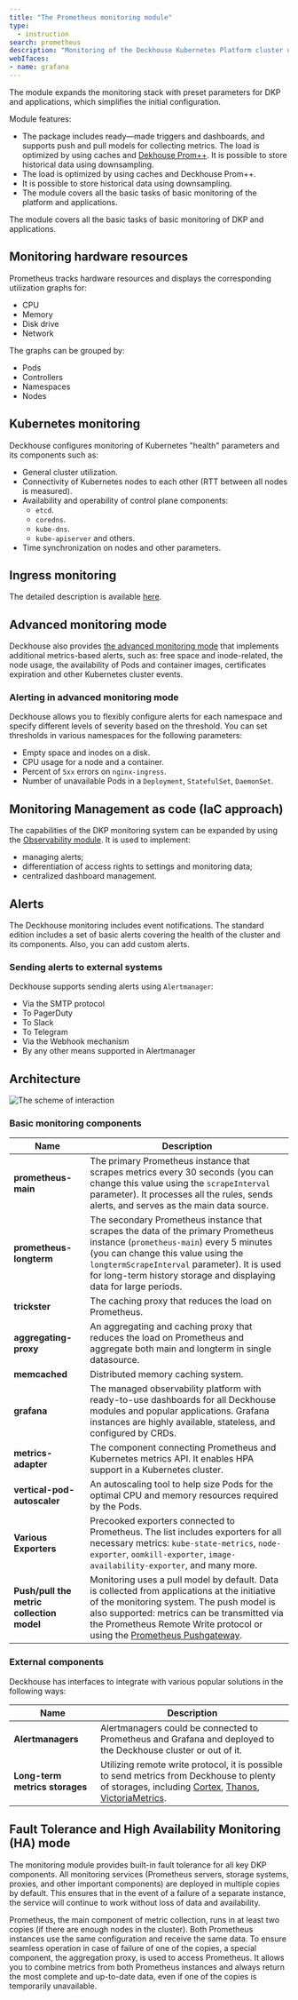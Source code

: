 ```yaml
---
title: "The Prometheus monitoring module"
type:
  - instruction
search: prometheus
description: "Monitoring of the Deckhouse Kubernetes Platform cluster using Prometheus and Grafana."
webIfaces:
- name: grafana
---
```


The module expands the monitoring stack with preset parameters for DKP and applications, which simplifies the initial configuration.

Module features:

- The package includes ready—made triggers and dashboards, and supports push and pull models for collecting metrics. The load is optimized by using caches and [Dekhouse Prom++](/products/prompp/). It is possible to store historical data using downsampling.
- The load is optimized by using caches and Deckhouse Prom++.
- It is possible to store historical data using downsampling.
- The module covers all the basic tasks of basic monitoring of the platform and applications.

The module covers all the basic tasks of basic monitoring of DKP and applications.

## Monitoring hardware resources

Prometheus tracks hardware resources and displays the corresponding utilization graphs for:

- CPU
- Memory
- Disk drive
- Network

The graphs can be grouped by:

- Pods
- Controllers
- Namespaces
- Nodes

## Kubernetes monitoring

Deckhouse configures monitoring of Kubernetes "health" parameters and its components such as:

- General cluster utilization.
- Connectivity of Kubernetes nodes to each other (RTT between all nodes is measured).
- Availability and operability of control plane components:
  - `etcd`.
  - `coredns`.
  - `kube-dns`.
  - `kube-apiserver` and others.
- Time synchronization on nodes and other parameters.

## Ingress monitoring

The detailed description is available [here](../../modules/ingress-nginx/#monitoring-and-statistics).

## Advanced monitoring mode

Deckhouse also provides [the advanced monitoring mode](../extended-monitoring/) that implements additional metrics-based alerts, such as: free space and inode-related, the node usage, the availability of Pods and container images, certificates expiration and other Kubernetes cluster events.

### Alerting in advanced monitoring mode

Deckhouse allows you to flexibly configure alerts for each namespace and specify different levels of severity based on the threshold. You can set thresholds in various namespaces for the following parameters:

- Empty space and inodes on a disk.
- CPU usage for a node and a container.
- Percent of `5xx` errors on `nginx-ingress`.
- Number of unavailable Pods in a `Deployment`, `StatefulSet`, `DaemonSet`.

## Monitoring Management as code (IaC approach)

The capabilities of the DKP monitoring system can be expanded by using the [Observability module](/products/kubernetes-platform/modules/observability/stable/). It is used to implement:

- managing alerts;
- differentiation of access rights to settings and monitoring data;
- centralized dashboard management.

## Alerts

The Deckhouse monitoring includes event notifications. The standard edition includes a set of basic alerts covering the health of the cluster and its components. Also, you can add custom alerts.

### Sending alerts to external systems

Deckhouse supports sending alerts using `Alertmanager`:

- Via the SMTP protocol
- To PagerDuty
- To Slack
- To Telegram
- Via the Webhook mechanism
- By any other means supported in Alertmanager

## Architecture

![The scheme of interaction](../../images/prometheus/prometheus_monitoring_new.svg)

### Basic monitoring components

| Name                                      | Description                                                                                                                                                                                                                                                                                                                                           |
|-------------------------------------------|-------------------------------------------------------------------------------------------------------------------------------------------------------------------------------------------------------------------------------------------------------------------------------------------------------------------------------------------------------|
| **prometheus-main**                       | The primary Prometheus instance that scrapes metrics every 30 seconds (you can change this value using the `scrapeInterval` parameter). It processes all the rules, sends alerts, and serves as the main data source.                                                                                                                                 |
| **prometheus-longterm**                   | The secondary Prometheus instance that scrapes the data of the primary Prometheus instance (`prometheus-main`) every 5 minutes (you can change this value using the `longtermScrapeInterval` parameter). It is used for long-term history storage and displaying data for large periods.                                                              |
| **trickster**                             | The caching proxy that reduces the load on Prometheus.                                                                                                                                                                                                                                                                                                |
| **aggregating-proxy**                     | An aggregating and caching proxy  that reduces the load on Prometheus and aggregate both main and longterm in single datasource.                                                                                                                                                                                                                      |
| **memcached**                             | Distributed memory caching system.                                                                                                                                                                                                                                                                                                                    |
| **grafana**                               | The managed observability platform with ready-to-use dashboards for all Deckhouse modules and popular applications. Grafana instances are highly available, stateless, and configured by CRDs.                                                                                                                                                        |
| **metrics-adapter**                       | The component connecting Prometheus and Kubernetes metrics API. It enables HPA support in a Kubernetes cluster.                                                                                                                                                                                                                                       |
| **vertical-pod-autoscaler**               | An autoscaling tool to help size Pods for the optimal CPU and memory resources required by the Pods.                                                                                                                                                                                                                                                  |
| **Various Exporters**                     | Precooked exporters connected to Prometheus. The list includes exporters for all necessary metrics: `kube-state-metrics`, `node-exporter`, `oomkill-exporter`, `image-availability-exporter`, and many more.                                                                                                                                          |
| **Push/pull the metric collection model** | Monitoring uses a pull model by default. Data is collected from applications at the initiative of the monitoring system. The push model is also supported: metrics can be transmitted via the Prometheus Remote Write protocol or using the [Prometheus Pushgateway](/products/kubernetes-platform/documentation/v1/modules/prometheus-pushgateway/). |

### External components

Deckhouse has interfaces to integrate with various popular solutions in the following ways:

| Name                           | Description                                                                                                                                      |
|--------------------------------|--------------------------------------------------------------------------------------------------------------------------------------------------|
| **Alertmanagers**              | Alertmanagers could be connected to Prometheus and Grafana and deployed to the Deckhouse cluster or out of it.                                   |
| **Long-term metrics storages** | Utilizing remote write protocol, it is possible to send metrics from Deckhouse to plenty of storages, including [Cortex](https://www.cortex.io/), [Thanos](https://thanos.io/), [VictoriaMetrics](https://victoriametrics.com/products/open-source/). |

## Fault Tolerance and High Availability Monitoring (HA) mode

The monitoring module provides built-in fault tolerance for all key DKP components. All monitoring services (Prometheus servers, storage systems, proxies, and other important components) are deployed in multiple copies by default. This ensures that in the event of a failure of a separate instance, the service will continue to work without loss of data and availability.

Prometheus, the main component of metric collection, runs in at least two copies (if there are enough nodes in the cluster). Both Prometheus instances use the same configuration and receive the same data. To ensure seamless operation in case of failure of one of the copies, a special component, the aggregation proxy, is used to access Prometheus. It allows you to combine metrics from both Prometheus instances and always return the most complete and up-to-date data, even if one of the copies is temporarily unavailable.

